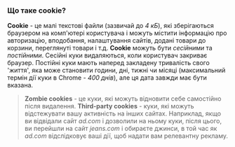 ### Що таке cookie?
**Cookie** - це малі текстові файли (зазвичай до *4 кБ*), які зберігаються браузером на комп'ютері користувача і можуть містити інформацію про авторизацію, вподобання, налаштування сайтів, додані товари до корзини, переглянуті товари і т.д.
**Cookie** можуть бути *сесійними* та *постійними*. Сесійні куки видаляються, коли користувач закриває браузер. Постійні куки мають наперед закладену тривалість свого 'життя', яка може становити години, дні, тижні чи місяці (максимальний термін дії куки в Chrome - *400 днів*), але ця дата завжди має бути вказана.

> **Zombie cookies** - це куки, які можуть відновити себе самостійно після видалення.
> **Third-party cookies** - куки, які можуть відстежувати вашу активність на інших сайтах. Наприклад, якщо ви відвідали сайт *ad.com* і дозволили на ньому куки, після цього, ви перейшли на сайт *jeans.com* і обираєте джинси, в той час як *ad.com* відслідковує ваші дії, щоб надати вам релевантну рекламу.
